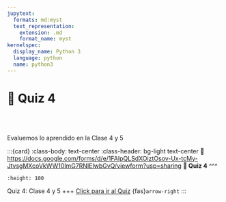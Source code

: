```yaml
---
jupytext:
  formats: md:myst
  text_representation:
    extension: .md
    format_name: myst
kernelspec:
  display_name: Python 3
  language: python
  name: python3
---
```


# 🔨 Quiz 4

<div>
    <p style="color:white">---------------------------------------------------------------------------------------------------------------------------------------------</p>
</div>

Evaluemos lo aprendido en la Clase 4 y 5

:::{card}
:class-body: text-center
:class-header: bg-light text-center
:link: https://docs.google.com/forms/d/e/1FAIpQLSdXOiztOsov-Ux-tcMy-JtvsgMXcoVkWW10ImG7RNlEIwbGvQ/viewform?usp=sharing
**💬 Quiz 4**
^^^
```{image} https://upload.wikimedia.org/wikipedia/commons/thumb/c/c2/Google_Forms_logo_%282014-2020%29.svg/1489px-Google_Forms_logo_%282014-2020%29.svg.png
:height: 100
```

Quiz 4: Clase 4 y 5
+++
[Click para ir al Quiz](https://docs.google.com/forms/d/e/1FAIpQLSdXOiztOsov-Ux-tcMy-JtvsgMXcoVkWW10ImG7RNlEIwbGvQ/viewform?usp=sharing) {fas}`arrow-right`
:::